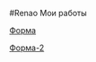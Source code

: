 #Renao
Мои работы

[Форма](https://renaooo.github.io/Form-1/)

[Форма-2](https://renaooo.github.io/Form-2/MyProject/)
